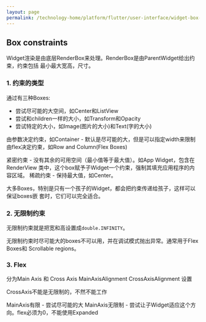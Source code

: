 ```yaml
---
layout: page
permalink: /technology-home/platform/flutter/user-interface/widget-box-constraints
---
```


## Box constraints

Widget渲染是由底层RenderBox来处理。RenderBox是由ParentWidget给出约束，约束包括
最小最大宽高，尺寸。


### 1. 约束的类型
通过有三种Boxes:
* 尝试尽可能的大空间，如Center和ListView
* 尝试和children一样的大小，如Transform和Opacity
* 尝试特定的大小，如Image(图片的大小)和Text(字的大小)

由参数决定约束，如Container - 默认是尽可能的大，但是可以指定width来限制
由flex决定约束，如Row and Column(Flex Boxes)

紧密约束 - 没有其余的可用空间（最小值等于最大值）。如App Widget，包含在RenderView
    类中，这个box赋予子Widget一个约束，强制其填充应用程序的内容区域。
稀疏约束 - 保持最大值，如Center。

大多Boxes，特别是只有一个孩子的Widget，都会把约束传递给孩子，这样可以保证boxes嵌
套时，它们可以完全适合。

### 2. 无限制约束
无限制约束就是把宽和高设置成`double.INFINITY`。

无限制约束时尽可能大的boxes不可以用，并在调试模式抛出异常。通常用于Flex Boxes和
Scrollable regions。

### 3. Flex
分为Main Axis 和 Cross Axis
MainAxisAlignment
CrossAxisAlignment 设置

CrossAxis不能是无限制的，不然不能工作

MainAxis有限 - 尝试尽可能的大
MainAxis无限制 - 尝试让子Widget适应这个方向。flex必须为0，不能使用Expanded
